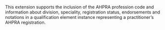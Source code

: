 This extension supports the inclusion of the AHPRA profession code and information about division, speciality, registration status, endorsements and notations in a qualification element instance representing a practitioner’s AHPRA registration.
